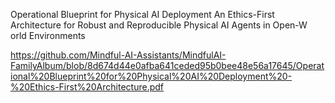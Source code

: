 

Operational Blueprint for Physical AI Deployment
An Ethics-First Architecture for Robust and Reproducible Physical AI Agents in Open-W orld Environments


https://github.com/Mindful-AI-Assistants/MindfulAI-FamilyAlbum/blob/8d674d44e0afba641ceded95b0bee48e56a17645/Operational%20Blueprint%20for%20Physical%20AI%20Deployment%20-%20Ethics-First%20Architecture.pdf
